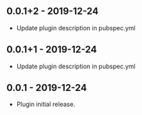 ## 0.0.1+2 - 2019-12-24

- Update plugin description in pubspec.yml

## 0.0.1+1 - 2019-12-24

- Update plugin description in pubspec.yml

## 0.0.1 - 2019-12-24

- Plugin initial release.
